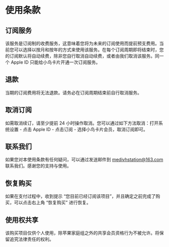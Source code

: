 # 使用条款

## 订阅服务
该服务是订阅制的收费服务，这意味着您将为未来的订阅使用而提前预支费用。当前您可以选择以按月和按年的方式来使用该服务。在每个订阅周期即将结束时，您的订阅默认将自动续费，除非您自行取消自动续费，或者由我们取消该服务。同一个 Apple ID 只能给小鸟卡片开通一次订阅服务。

## 退款

当期的订阅费用将无法退款。请务必在订阅周期结束前自行取消服务。

## 取消订阅

如需取消续订，请至少提前 24 小时操作取消。您可以通过如下方法取消：打开系统设置 - 点击 Apple ID - 点击订阅 - 选择小鸟卡片会员，取消订阅即可。

## 联系我们

如果您对本使用条款有任何疑问，可以通过发送邮件到 medivhstation@163.com 联系我们。感谢您的支持与使用。

## 恢复购买

如果在支付过程中，收到提示 “您目前已经订阅该项目”，并且确定之前完成了购买，可以点击右上角 “恢复购买” 进行恢复。

## 使用权共享

该购买项目仅供个人使用，除苹果家庭组之外的共享会员资格行为不被允许。将保留追究法律责任的权利。